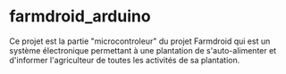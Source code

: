 # farmdroid_arduino
Ce projet est la partie "microcontroleur" du projet Farmdroid qui est un système électronique permettant à une plantation de s'auto-alimenter et d'informer l'agriculteur de toutes les activités de sa plantation. 
